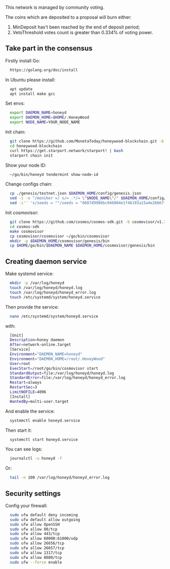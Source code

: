 This network is managed by community voting.

The coins which are deposited to a proposal will burn either:
1) MinDeposit has't been reached by the end of deposit period;
2) VetoThreshold votes count is greater than 0.334% of voting power.


## Take part in the consensus

Firstly install Go:
```sh
  https://golang.org/doc/install
```

In Ubuntu please install:
```sh
  apt update
  apt install make gcc
```

Set envs:
```sh
  export DAEMON_NAME=honeyd
  export DAEMON_HOME=$HOME/.HoneyWood
  export NODE_NAME=YOUR_NODE_NAME
```

Init chain:
```sh
  git clone https://github.com/MonetaToday/honeywood-blockchain.git -b v0.1.2
  cd honeywood-blockchain
  curl https://get.starport.network/starport! | bash
  starport chain init
```

Show your node ID:
```sh
  ~/go/bin/honeyd tendermint show-node-id
```

Change configs chain:
```sh
  cp ./genesis/testnet.json $DAEMON_HOME/config/genesis.json
  sed -i -e "/moniker =/ s/= .*/= \"$NODE_NAME\"/" $DAEMON_HOME/config/config.toml
  sed -i'' 's/seeds = ""/seeds = "8687d9986bc046804e1f46193a15a4e26667fa73@172.105.64.39:26656"/' $DAEMON_HOME/config/config.toml
```

Init cosmovisor:
```sh
  git clone https://github.com/cosmos/cosmos-sdk.git -b cosmovisor/v1.1.0
  cd cosmos-sdk
  make cosmovisor
  cp cosmovisor/cosmovisor ~/go/bin/cosmovisor
  mkdir -p $DAEMON_HOME/cosmovisor/genesis/bin
  cp $HOME/go/bin/$DAEMON_NAME $DAEMON_HOME/cosmovisor/genesis/bin
```

## Creating daemon service

Make systemd service:
```sh
  mkdir -p /var/log/honeyd
  touch /var/log/honeyd/honeyd.log
  touch /var/log/honeyd/honeyd_error.log
  touch /etc/systemd/system/honeyd.service
```

Then provide the service:
```sh
  nano /etc/systemd/system/honeyd.service
```

with:
```sh
  [Unit]
  Description=honey daemon
  After=network-online.target
  [Service]
  Environment="DAEMON_NAME=honeyd"
  Environment="DAEMON_HOME=/root/.HoneyWood"
  User=root
  ExecStart=/root/go/bin/cosmovisor start
  StandardOutput=file:/var/log/honeyd/honeyd.log
  StandardError=file:/var/log/honeyd/honeyd_error.log
  Restart=always
  RestartSec=3
  LimitNOFILE=4096
  [Install]
  WantedBy=multi-user.target
```

And enable the service:
```sh
  systemctl enable honeyd.service
```

Then start it:
```sh
  systemctl start honeyd.service
```

You can see logs:
```sh
  journalctl -u honeyd -f
```

Or:
```sh
  tail -n 100 /var/log/honeyd/honeyd_error.log
```

## Security settings

Config your firewall:
```sh
  sudo ufw default deny incoming
  sudo ufw default allow outgoing
  sudo ufw allow OpenSSH
  sudo ufw allow 80/tcp
  sudo ufw allow 443/tcp
  sudo ufw allow 60000:61000/udp
  sudo ufw allow 26656/tcp
  sudo ufw allow 26657/tcp
  sudo ufw allow 1317/tcp
  sudo ufw allow 8080/tcp
  sudo ufw --force enable
```